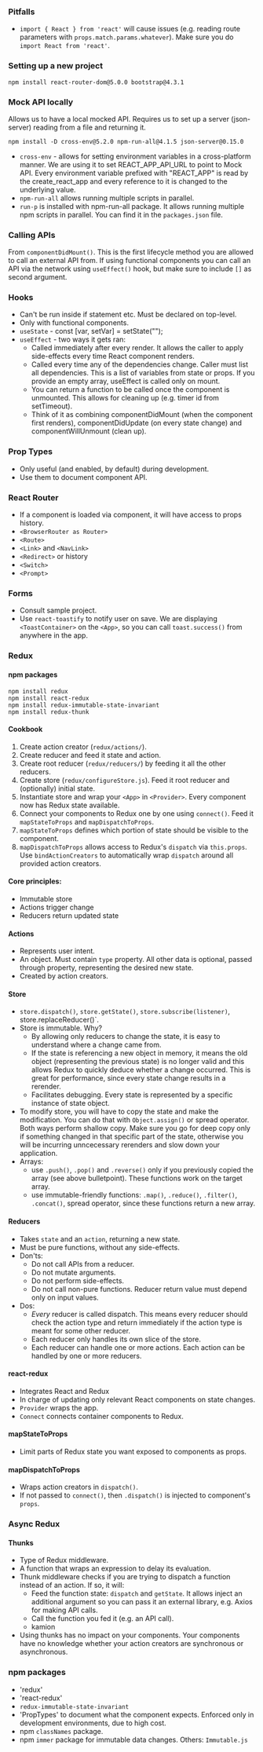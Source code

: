 ### Pitfalls

- `import { React } from 'react'` will cause issues (e.g. reading route parameters with `props.match.params.whatever`). Make sure you do `import React from 'react'`.

### Setting up a new project

    npm install react-router-dom@5.0.0 bootstrap@4.3.1

### Mock API locally

Allows us to have a local mocked API. Requires us to set up a server (json-server) reading from a file and returning it.

    npm install -D cross-env@5.2.0 npm-run-all@4.1.5 json-server@0.15.0

- `cross-env` - allows for setting environment variables in a cross-platform manner. We are using it to set REACT_APP_API_URL to point to Mock API. Every environment variable prefixed with "REACT_APP" is read by the create_react_app and every reference to it is changed to the underlying value.
- `npm-run-all` allows running multiple scripts in parallel.
- `run-p` is installed with npm-run-all package. It allows running multiple npm scripts in parallel. You can find it in the `packages.json` file.

### Calling APIs

From `componentDidMount()`. This is the first lifecycle method you are allowed to call an external API from. If using functional components you can call an API via the network using `useEffect()` hook, but make sure to include `[]` as second argument.

### Hooks

- Can't be run inside if statement etc. Must be declared on top-level.
- Only with functional components.
- `useState` - const [var, setVar] = setState("");
- `useEffect` - two ways it gets ran:
  - Called immediately after every render. It allows the caller to apply side-effects every time React component renders.
  - Called every time any of the dependencies change. Caller must list all dependencies. This is a list of variables from state or props. If you provide an empty array, useEffect is called only on mount.
  - You can return a function to be called once the component is unmounted. This allows for cleaning up (e.g. timer id from setTimeout).
  - Think of it as combining componentDidMount (when the component first renders), componentDidUpdate (on every state change) and componentWillUnmount (clean up).

### Prop Types

- Only useful (and enabled, by default) during development.
- Use them to document component API.

### React Router

- If a component is loaded via <Route> component, it will have access to props history.
- `<BrowserRouter as Router>`
- `<Route>`
- `<Link>` and `<NavLink>`
- `<Redirect>` or history
- `<Switch>`
- `<Prompt>`

### Forms

- Consult sample project.
- Use `react-toastify` to notify user on save. We are displaying `<ToastContainer>` on the `<App>`, so you can call `toast.success()` from anywhere in the app.

### Redux

#### npm packages

    npm install redux
    npm install react-redux
    npm install redux-immutable-state-invariant
    npm install redux-thunk

#### Cookbook

1. Create action creator (`redux/actions/`).
2. Create reducer and feed it state and action.
3. Create root reducer (`redux/reducers/`) by feeding it all the other reducers.
4. Create store (`redux/configureStore.js`). Feed it root reducer and (optionally) initial state.
5. Instantiate store and wrap your `<App>` in `<Provider>`. Every component now has Redux state available.
6. Connect your components to Redux one by one using `connect()`. Feed it `mapStateToProps` and `mapDispatchToProps`.
7. `mapStateToProps` defines which portion of state should be visible to the component.
8. `mapDispatchToProps` allows access to Redux's `dispatch` via `this.props`. Use `bindActionCreators` to automatically wrap `dispatch` around all provided action creators.

#### Core principles:

- Immutable store
- Actions trigger change
- Reducers return updated state

#### Actions

- Represents user intent.
- An object. Must contain `type` property. All other data is optional, passed through property, representing the desired new state.
- Created by action creators.

#### Store

- `store.dispatch()`, `store.getState()`, `store.subscribe(listener)`, store.replaceReducer()`.
- Store is immutable. Why?
  - By allowing only reducers to change the state, it is easy to understand where a change came from.
  - If the state is referencing a new object in memory, it means the old object (representing the previous state) is no longer valid and this allows Redux to quickly deduce whether a change occurred. This is great for performance, since every state change results in a rerender.
  - Facilitates debugging. Every state is represented by a specific instance of state object.
- To modify store, you will have to copy the state and make the modification. You can do that with `Object.assign()` or spread operator. Both ways perform shallow copy. Make sure you go for deep copy only if something changed in that specific part of the state, otherwise you will be incurring unncecessary rerenders and slow down your application.
- Arrays:
  - use `.push()`, `.pop()` and `.reverse()` only if you previously copied the array (see above bulletpoint). These functions work on the target array.
  - use immutable-friendly functions: `.map()`, `.reduce()`, `.filter()`, `.concat()`, spread operator, since these functions return a new array.

#### Reducers

- Takes `state` and an `action`, returning a new state.
- Must be pure functions, without any side-effects.
- Don'ts:
  - Do not call APIs from a reducer.
  - Do not mutate arguments.
  - Do not perform side-effects.
  - Do not call non-pure functions. Reducer return value must depend only on input values.
- Dos:
  - _Every_ reducer is called dispatch. This means every reducer should check the action type and return immediately if the action type is meant for some other reducer.
  - Each reducer only handles its own slice of the store.
  - Each reducer can handle one or more actions. Each action can be handled by one or more reducers.

#### react-redux

- Integrates React and Redux
- In charge of updating only relevant React components on state changes.
- `Provider` wraps the app.
- `Connect` connects container components to Redux.

#### mapStateToProps

- Limit parts of Redux state you want exposed to components as props.

#### mapDispatchToProps

- Wraps action creators in `dispatch()`.
- If not passed to `connect()`, then `.dispatch()` is injected to component's `props`.

### Async Redux

#### Thunks

- Type of Redux middleware.
- A function that wraps an expression to delay its evaluation.
- Thunk middleware checks if you are trying to dispatch a function instead of an action. If so, it will:
  - Feed the function state: `dispatch` and `getState`. It allows inject an additional argument so you can pass it an external library, e.g. Axios for making API calls.
  - Call the function you fed it (e.g. an API call).
  - kamion
- Using thunks has no impact on your components. Your components have no knowledge whether your action creators are synchronous or asynchronous.

### npm packages

- 'redux'
- 'react-redux'
- `redux-immutable-state-invariant`
- 'PropTypes' to document what the component expects. Enforced only in development environments, due to high cost.
- npm `classNames` package.
- npm `immer` package for immutable data changes. Others: `Immutable.js`
